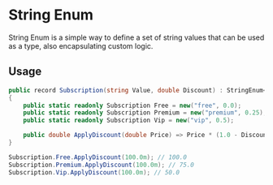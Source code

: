 # String Enum

String Enum is a simple way to define a set of string values that can be used as a type, also encapsulating custom logic.

## Usage

```cs
public record Subscription(string Value, double Discount) : StringEnum<Subscription>(Value)
{
	public static readonly Subscription Free = new("free", 0.0);
	public static readonly Subscription Premium = new("premium", 0.25);
	public static readonly Subscription Vip = new("vip", 0.5);

	public double ApplyDiscount(double Price) => Price * (1.0 - Discount);
}

Subscription.Free.ApplyDiscount(100.0m); // 100.0
Subscription.Premium.ApplyDiscount(100.0m); // 75.0
Subscription.Vip.ApplyDiscount(100.0m); // 50.0
```